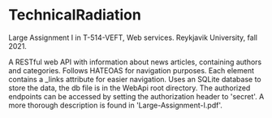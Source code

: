 # TechnicalRadiation

Large Assignment I in T-514-VEFT, Web services. Reykjavik University, fall 2021.

A RESTful web API with information about news articles, containing authors and categories.
Follows HATEOAS for navigation purposes. Each element contains a _links attribute for easier
navigation.
Uses an SQLite database to store the data, the db file is in the WebApi root directory.
The authorized endpoints can be accessed by setting the authorization header to 'secret'.
A more thorough description is found in 'Large-Assignment-I.pdf'.
  

